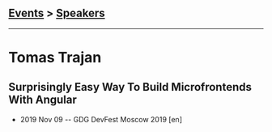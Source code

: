 ## [Events](../README.md) > [Speakers](../speakers.md)
---

# Tomas Trajan

## Surprisingly Easy Way To Build Microfrontends With Angular
- 2019 Nov 09 -- GDG DevFest Moscow 2019 [en]   
